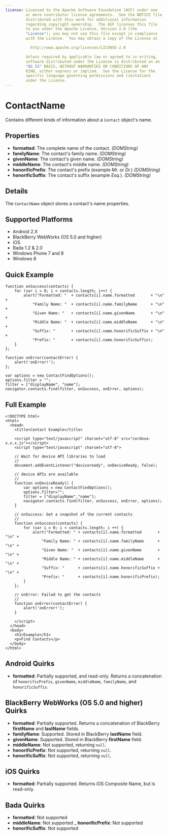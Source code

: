```yaml
---
license: Licensed to the Apache Software Foundation (ASF) under one
         or more contributor license agreements.  See the NOTICE file
         distributed with this work for additional information
         regarding copyright ownership.  The ASF licenses this file
         to you under the Apache License, Version 2.0 (the
         "License"); you may not use this file except in compliance
         with the License.  You may obtain a copy of the License at

           http://www.apache.org/licenses/LICENSE-2.0

         Unless required by applicable law or agreed to in writing,
         software distributed under the License is distributed on an
         "AS IS" BASIS, WITHOUT WARRANTIES OR CONDITIONS OF ANY
         KIND, either express or implied.  See the License for the
         specific language governing permissions and limitations
         under the License.
---
```


ContactName
===========

Contains different kinds of information about a `Contact` object's name.

Properties
----------

- __formatted__: The complete name of the contact. _(DOMString)_
- __familyName__: The contact's family name. _(DOMString)_
- __givenName__: The contact's given name. _(DOMString)_
- __middleName__: The contact's middle name. _(DOMString)_
- __honorificPrefix__: The contact's prefix (example _Mr._ or _Dr._) _(DOMString)_
- __honorificSuffix__: The contact's suffix (example _Esq._). _(DOMString)_

Details
-------

The `ContactName` object stores a contact's name properties.

Supported Platforms
-------------------

- Android 2.X
- BlackBerry WebWorks (OS 5.0 and higher)
- iOS
- Bada 1.2 & 2.0
- Windows Phone 7 and 8
- Windows 8

Quick Example
-------------

    function onSuccess(contacts) {
        for (var i = 0; i < contacts.length; i++) {
            alert("Formatted: "  + contacts[i].name.formatted       + "\n" +
                "Family Name: "  + contacts[i].name.familyName      + "\n" +
                "Given Name: "   + contacts[i].name.givenName       + "\n" +
                "Middle Name: "  + contacts[i].name.middleName      + "\n" +
                "Suffix: "       + contacts[i].name.honorificSuffix + "\n" +
                "Prefix: "       + contacts[i].name.honorificSuffix);
        }
    };

    function onError(contactError) {
        alert('onError!');
    };

    var options = new ContactFindOptions();
    options.filter = "";
    filter = ["displayName", "name"];
    navigator.contacts.find(filter, onSuccess, onError, options);

Full Example
------------

    <!DOCTYPE html>
    <html>
      <head>
        <title>Contact Example</title>

        <script type="text/javascript" charset="utf-8" src="cordova-x.x.x.js"></script>
        <script type="text/javascript" charset="utf-8">

        // Wait for device API libraries to load
        //
        document.addEventListener("deviceready", onDeviceReady, false);

        // device APIs are available
        //
        function onDeviceReady() {
            var options = new ContactFindOptions();
            options.filter="";
            filter = ["displayName","name"];
            navigator.contacts.find(filter, onSuccess, onError, options);
        }

        // onSuccess: Get a snapshot of the current contacts
        //
        function onSuccess(contacts) {
            for (var i = 0; i < contacts.length; i ++) {
                alert("Formatted: " + contacts[i].name.formatted       + "\n" +
                    "Family Name: " + contacts[i].name.familyName      + "\n" +
                    "Given Name: "  + contacts[i].name.givenName       + "\n" +
                    "Middle Name: " + contacts[i].name.middleName      + "\n" +
                    "Suffix: "      + contacts[i].name.honorificSuffix + "\n" +
                    "Prefix: "      + contacts[i].name.honorificPrefix);
            }
        };

        // onError: Failed to get the contacts
        //
        function onError(contactError) {
            alert('onError!');
        }

        </script>
      </head>
      <body>
        <h1>Example</h1>
        <p>Find Contacts</p>
      </body>
    </html>

Android Quirks
------------
- __formatted__: Partially supported, and read-only.  Returns a concatenation of `honorificPrefix`, `givenName`, `middleName`, `familyName`, and `honorificSuffix`.

BlackBerry WebWorks (OS 5.0 and higher) Quirks
---------------------------------------------

- __formatted__: Partially supported.  Returns a concatenation of BlackBerry __firstName__ and __lastName__ fields.
- __familyName__: Supported.  Stored in BlackBerry __lastName__ field.
- __givenName__: Supported.  Stored in BlackBerry __firstName__ field.
- __middleName__: Not supported, returning `null`.
- __honorificPrefix__: Not supported, returning `null`.
- __honorificSuffix__: Not supported, returning `null`.

iOS Quirks
------------
- __formatted__: Partially supported.  Returns iOS Composite Name, but is read-only.

Bada Quirks
-----------
- __formatted__: Not supported
- __middleName__: Not supported
_ __honorificPrefix__: Not supported
- __honorificSuffix__: Not supported
